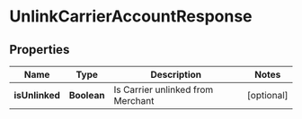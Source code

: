 
# UnlinkCarrierAccountResponse

## Properties
Name | Type | Description | Notes
------------ | ------------- | ------------- | -------------
**isUnlinked** | **Boolean** | Is Carrier unlinked from Merchant |  [optional]



